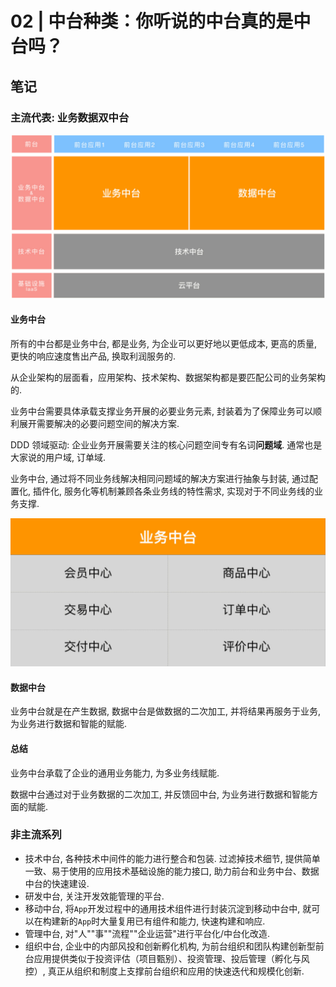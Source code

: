 # 02 | 中台种类：你听说的中台真的是中台吗？

## 笔记

### 主流代表: 业务数据双中台

![](./img/02_01.jpg)

#### 业务中台

所有的中台都是业务中台, 都是业务, 为企业可以更好地以更低成本, 更高的质量, 更快的响应速度售出产品, 换取利润服务的.

从企业架构的层面看，应用架构、技术架构、数据架构都是要匹配公司的业务架构的.

业务中台需要具体承载支撑业务开展的必要业务元素, 封装着为了保障业务可以顺利展开需要解决的必要问题空间的解决方案.

DDD 领域驱动: 企业业务开展需要关注的核心问题空间专有名词**问题域**. 通常也是大家说的用户域, 订单域.

业务中台, 通过将不同业务线解决相同问题域的解决方案进行抽象与封装, 通过配置化, 插件化, 服务化等机制兼顾各条业务线的特性需求, 实现对于不同业务线的业务支撑.

![](./img/02_02.jpg)

#### 数据中台

业务中台就是在产生数据, 数据中台是做数据的二次加工, 并将结果再服务于业务, 为业务进行数据和智能的赋能.

#### 总结

业务中台承载了企业的通用业务能力, 为多业务线赋能.

数据中台通过对于业务数据的二次加工, 并反馈回中台, 为业务进行数据和智能方面的赋能.

### 非主流系列

* 技术中台, 各种技术中间件的能力进行整合和包装. 过滤掉技术细节, 提供简单一致、易于使用的应用技术基础设施的能力接口, 助力前台和业务中台、数据中台的快速建设.
* 研发中台, 关注开发效能管理的平台.
* 移动中台, 将`App`开发过程中的通用技术组件进行封装沉淀到移动中台中, 就可以在构建新的`App`时大量复用已有组件和能力, 快速构建和响应.
* 管理中台, 对"人""事""流程""企业运营"进行平台化/中台化改造.
* 组织中台, 企业中的内部风投和创新孵化机构, 为前台组织和团队构建创新型前台应用提供类似于投资评估（项目甄别）、投资管理、投后管理（孵化与风控）, 真正从组织和制度上支撑前台组织和应用的快速迭代和规模化创新.

